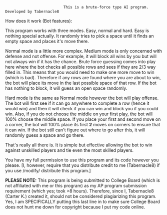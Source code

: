 
                              This is a brute-force type AI program. Developed by Tabernacle8

How does it work (Bot features):

This program works with three modes. Easy, normal and hard. Easy is nothing special actually. It randomly tries to pick a space until it finds an empty space and places it's move there.

Normal mode is a little more complex. Medium mode is only concerned with defense and not offense. For example, it will block all wins by you but will not always win if it has the chance. Brute force guessing comes into play here where the bot checks all possible rows and sees if they are 2/3 way filled in. This means that you would need to make one more move to win (which is bad). Therefore if any rows are found where you are about to win, the bot will place its move in the last possible space of that row. If the bot has nothing to block, it will guess an open space randomly.

Hard mode is the same as Normal mode however the bot will play offense. The bot will first see if it can go anywhere to complete a row (hence it would win) and then it will check if you can win and block you if you could win. Also, if you do not choose the middle on your first play, the bot will 100% choose the middle space. If you place your first and second move on a corner, the bot will 100% place its first **2** moves on corners to ensure that it can win. If the bot still can't figure out where to go after this, it will randomly guess a space and go there.

That's really all there is. It is simple but effective allowing the bot to win against unskilled players and tie even the most skilled players.




You have my full permission to use this program and its code however you please. [I, however, require that you distribute credit to me (Tabernacle8) if you use /modify/ distribute this program.]

**PLEASE NOTE:** This program is being submitted to College Board (which is not affiliated with me or this program) as my AP program submission requirement (which yes; took >8 hours). Therefore, since I, Tabernacle8 (Carter K.) created it, should not be considered plagiarizing this program. Yes, I am SPECIFICALLY putting this last line in to make sure College Board does not hunt me down for copyright because I put my code online. 

